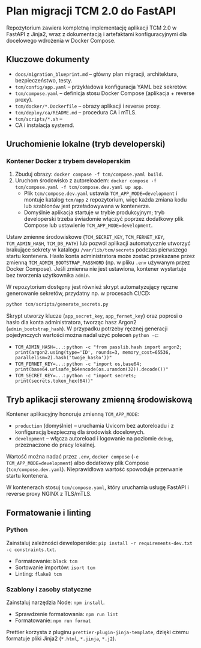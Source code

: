 # Plan migracji TCM 2.0 do FastAPI

Repozytorium zawiera kompletną implementację aplikacji TCM 2.0 w FastAPI z Jinja2, wraz z dokumentacją i artefaktami konfiguracyjnymi dla docelowego wdrożenia w Docker Compose.

## Kluczowe dokumenty
* `docs/migration_blueprint.md` – główny plan migracji, architektura, bezpieczeństwo, testy.
* `tcm/config/app.yaml` – przykładowa konfiguracja YAML bez sekretów.
* `tcm/compose.yaml` – definicja stosu Docker Compose (aplikacja + reverse proxy).
* `tcm/docker/*.Dockerfile` – obrazy aplikacji i reverse proxy.
* `tcm/deploy/ca/README.md` – procedura CA i mTLS.
* `tcm/scripts/*.sh` – 
* CA i instalacja systemd.

## Uruchomienie lokalne (tryb developerski)

### Kontener Docker z trybem developerskim
1. Zbuduj obrazy: `docker compose -f tcm/compose.yaml build`.
2. Uruchom środowisko z autoreloadem: `docker compose -f tcm/compose.yaml -f tcm/compose.dev.yaml up app`.
   - Plik `tcm/compose.dev.yaml` ustawia `TCM_APP_MODE=development` i montuje katalog `tcm/app` z repozytorium, więc każda zmiana kodu lub szablonów jest przeładowywana w kontenerze.
   - Domyślnie aplikacja startuje w trybie produkcyjnym; tryb developerski trzeba świadomie włączyć poprzez dodatkowy plik Compose lub ustawienie `TCM_APP_MODE=development`.

Ustaw zmienne środowiskowe (`TCM_SECRET_KEY`, `TCM_FERNET_KEY`, `TCM_ADMIN_HASH`, `TCM_DB_PATH`) lub pozwól aplikacji automatycznie utworzyć brakujące sekrety w katalogu `/var/lib/tcm/secrets` podczas pierwszego startu kontenera. Hasło konta administratora może zostać przekazane przez zmienną `TCM_ADMIN_BOOTSTRAP_PASSWORD` (np. w pliku `.env` używanym przez Docker Compose). Jeśli zmienna nie jest ustawiona, kontener wystartuje bez tworzenia użytkownika `admin`.

W repozytorium dostępny jest również skrypt automatyzujący ręczne generowanie sekretów, przydatny np. w procesach CI/CD:

```bash
python tcm/scripts/generate_secrets.py
```

Skrypt utworzy klucze (`app_secret_key`, `app_fernet_key`) oraz poprosi o hasło dla konta administratora, tworząc hasz Argon2 (`admin_bootstrap_hash`). W przypadku potrzeby ręcznej generacji pojedynczych wartości można nadal użyć poleceń `python -c`:

* `TCM_ADMIN_HASH=...`: `python -c "from passlib.hash import argon2; print(argon2.using(type='ID', rounds=3, memory_cost=65536, parallelism=2).hash('twoje_hasło'))"`
* `TCM_FERNET_KEY=...`: `python -c "import os,base64; print(base64.urlsafe_b64encode(os.urandom(32)).decode())"`
* `TCM_SECRET_KEY=...`: `python -c "import secrets; print(secrets.token_hex(64))"`

## Tryb aplikacji sterowany zmienną środowiskową

Kontener aplikacyjny honoruje zmienną `TCM_APP_MODE`:

* `production` (domyślnie) – uruchamia Uvicorn bez autoreloadu i z konfiguracją bezpieczną dla środowisk docelowych.
* `development` – włącza autoreload i logowanie na poziomie `debug`, przeznaczone do pracy lokalnej.

Wartość można nadać przez `.env`, `docker compose` (`-e TCM_APP_MODE=development`) albo dodatkowy plik Compose (`tcm/compose.dev.yaml`). Nieprawidłowa wartość spowoduje przerwanie startu kontenera.

W kontenerach stosuj `tcm/compose.yaml`, który uruchamia usługę FastAPI i reverse proxy NGINX z TLS/mTLS.

## Formatowanie i linting

### Python

Zainstaluj zależności deweloperskie: `pip install -r requirements-dev.txt -c constraints.txt`.

* Formatowanie: `black tcm`
* Sortowanie importów: `isort tcm`
* Linting: `flake8 tcm`

### Szablony i zasoby statyczne

Zainstaluj narzędzia Node: `npm install`.

* Sprawdzenie formatowania: `npm run lint`
* Formatowanie: `npm run format`

Prettier korzysta z pluginu `prettier-plugin-jinja-template`, dzięki czemu formatuje pliki Jinja2 (`*.html`, `*.jinja`, `*.j2`).
